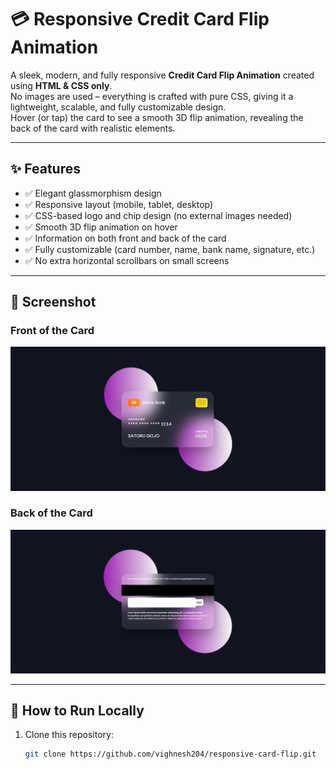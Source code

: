 # 💳 Responsive Credit Card Flip Animation

A sleek, modern, and fully responsive **Credit Card Flip Animation** created using **HTML & CSS only**.  
No images are used – everything is crafted with pure CSS, giving it a lightweight, scalable, and fully customizable design.  
Hover (or tap) the card to see a smooth 3D flip animation, revealing the back of the card with realistic elements.

---

## ✨ Features

- ✅ Elegant glassmorphism design  
- ✅ Responsive layout (mobile, tablet, desktop)  
- ✅ CSS-based logo and chip design (no external images needed)  
- ✅ Smooth 3D flip animation on hover  
- ✅ Information on both front and back of the card  
- ✅ Fully customizable (card number, name, bank name, signature, etc.)  
- ✅ No extra horizontal scrollbars on small screens

---

## 📸 Screenshot

### Front of the Card  
![Front of Card](./images/card-front.png)

### Back of the Card  
![Back of Card](./images/card-back.png)

---

## 🚀 How to Run Locally

1. Clone this repository:
   ```bash
   git clone https://github.com/vighnesh204/responsive-card-flip.git